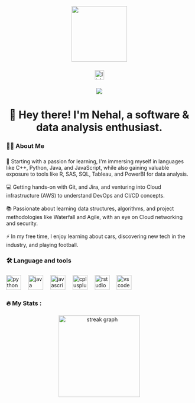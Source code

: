 <div align="center">
  <img height="150" src="https://www.google.com/url?sa=i&url=https%3A%2F%2Fgithub.com%2Frudrabarad%2FGifs&psig=AOvVaw0DDeG11AmOG-kPnCi-oDc9&ust=1712038516635000&source=images&cd=vfe&opi=89978449&ved=0CBEQjRxqFwoTCKCE9M2uoIUDFQAAAAAdAAAAABAM"  />
</div>

###

<div align="center">
  <a href="https://www.linkedin.com/in/nehalrahman" target="_blank">
    <img src="https://img.shields.io/static/v1?message=LinkedIn&logo=linkedin&label=&color=0077B5&logoColor=white&labelColor=&style=for-the-badge" height="25" alt="linkedin logo"  />
  </a>
</div>

###

<div align="center">
  <img src="https://visitor-badge.laobi.icu/badge?page_id=nehal-1998.nehal-1998&"  />
</div>

###

<h1 align="center">👋 Hey there! I'm Nehal, a software & data analysis enthusiast.</h1>

###

<h3 align="left">👩‍💻  About Me</h3>

###

<p align="left">🌟 Starting with a passion for learning, I'm immersing myself in languages like C++, Python, Java, and JavaScript, while also gaining valuable exposure to tools like R, SAS, SQL, Tableau, and PowerBI for data analysis.<br><br>💻 Getting hands-on with Git, and Jira, and venturing into Cloud infrastructure (AWS) to understand DevOps and CI/CD concepts.<br><br>📚 Passionate about learning data structures, algorithms, and project methodologies like Waterfall and Agile, with an eye on Cloud networking and security.<br><br>⚡ In my free time, I enjoy learning about cars, discovering new tech in the industry, and playing football.</p>

###

<h3 align="left">🛠 Language and tools</h3>

###

<div align="left">
  <img src="https://cdn.jsdelivr.net/gh/devicons/devicon/icons/python/python-original.svg" height="40" alt="python logo"  />
  <img width="12" />
  <img src="https://cdn.jsdelivr.net/gh/devicons/devicon/icons/java/java-original.svg" height="40" alt="java logo"  />
  <img width="12" />
  <img src="https://cdn.jsdelivr.net/gh/devicons/devicon/icons/javascript/javascript-original.svg" height="40" alt="javascript logo"  />
  <img width="12" />
  <img src="https://cdn.jsdelivr.net/gh/devicons/devicon/icons/cplusplus/cplusplus-original.svg" height="40" alt="cplusplus logo"  />
  <img width="12" />
  <img src="https://cdn.jsdelivr.net/gh/devicons/devicon/icons/rstudio/rstudio-original.svg" height="40" alt="rstudio logo"  />
  <img width="12" />
  <img src="https://cdn.jsdelivr.net/gh/devicons/devicon/icons/vscode/vscode-original.svg" height="40" alt="vscode logo"  />
</div>

###

<h3 align="left">🔥   My Stats :</h3>

###

<div align="center">
  <img src="https://streak-stats.demolab.com?user=nehal-1998&locale=en&mode=daily&theme=dark&hide_border=false&border_radius=5&order=3" height="220" alt="streak graph"  />
</div>

###
